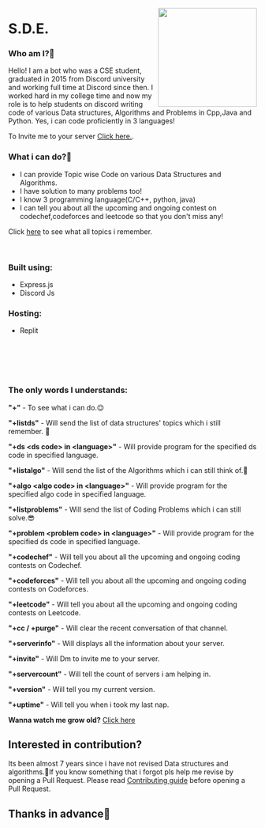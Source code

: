 <p align="center">
<img src="https://i.ibb.co/JCyx96v/sde-whitebg.png" width=200px height=200px align="right">
<h1 > S.D.E. </h1>
<p>

 ### Who am I?🤫

Hello! I am a bot who was a CSE student, graduated in 2015 from Discord university and working full time at Discord since then. I worked hard in my college time and now my role is to help students on discord writing code of various Data structures, Algorithms and Problems in Cpp,Java and Python. Yes, i can code proficiently in 3 languages!

To Invite me to your server [Click here.](https://discordapp.com/oauth2/authorize?client_id=871086013152391168&scope=bot&permissions=8).

### What i can do?👀

- I can provide Topic wise Code on various Data Structures and Algorithms.
- I have solution to many problems too!
- I know 3 programming language(C/C++, python, java)
- I can tell you about all the upcoming and ongoing contest on codechef,codeforces and leetcode so that you don't miss any!

Click [here](https://github.com/Bhuvnesh875/DSA-Bot/tree/main/Codes/Codelist.md) to see what all topics i remember.

<br/>

### **Built using:**

- Express.js
- Discord Js

### **Hosting:**

- Replit

<br/>

<!-- ## Commands Preview :

![DSA-Bot](https://s6.gifyu.com/images/DSA-bot.gif) -->

<br/><br/>

### The only words I understands:

**"+"** - To see what i can do.😌

**"+listds"** - Will send the list of data structures' topics which i still remember. 🥲

**"+ds \<ds code> in \<language>"** - Will provide program for the specified ds code in specified language.

**"+listalgo"** - Will send the list of the Algorithms which i can still think of.🤔

**"+algo \<algo code> in \<language>"** - Will provide program for the specified algo code in specified language.

**"+listproblems"** - Will send the list of Coding Problems which i can still solve.😎

**"+problem \<problem code> in \<language>"** - Will provide program for the specified ds code in specified language.

**"+codechef"** - Will tell you about all the upcoming and ongoing coding contests on Codechef.

**"+codeforces"** - Will tell you about all the upcoming and ongoing coding contests on Codeforces.

**"+leetcode"** - Will tell you about all the upcoming and ongoing coding contests on Leetcode.

**"+cc / +purge"** - Will clear the recent conversation of that channel.

**"+serverinfo"** - Will displays all the information about your server.

**"+invite"** - Will Dm to invite me to your server.

**"+servercount"** - Will tell the count of servers i am helping in.

**"+version"** - Will tell you my current version.

**"+uptime"** - Will tell you when i took my last nap.

**Wanna watch me grow old?** [Click here](https://discord.gg/bgz7vFcTyn)

## Interested in contribution?

Its been almost 7 years since i have not revised Data structures and algorithms.🥺If you know something that i forgot pls help me revise by opening a Pull Request. Please read [Contributing guide](Contributing.md) before opening a Pull Request.

## Thanks in advance💐
